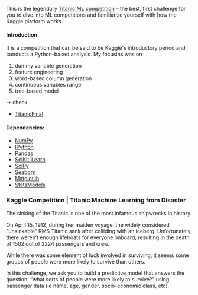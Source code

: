 This is the legendary [Titanic ML competition](https://www.kaggle.com/c/titanic/overview/description) – the best, first challenge for you to dive into ML competitions and familiarize yourself with how the Kaggle platform works.


#### Introduction
It is a competition that can be said to be Kaggle's introductory period and conducts a Python-based analysis. My focusins was on 
1. dummy variable generation
2. feature engineering
3. word-based column generation
4. continuous variables range
5. tree-based model

-> check 
* [TitanicFinal](https://github.com/miedlev/Kaggle-Titanic-Machine-Learning-from-Disaster/blob/master/TitanicFinal%20part.ipynb)


#### Dependencies:
* [NumPy](http://www.numpy.org/)
* [IPython](http://ipython.org/)
* [Pandas](http://pandas.pydata.org/)
* [SciKit-Learn](http://scikit-learn.org/stable/)
* [SciPy](http://www.scipy.org/)
* [Seaborn](https://seaborn.pydata.org/)
* [Matplotlib](http://matplotlib.org/)
* [StatsModels](http://statsmodels.sourceforge.net/)


### Kaggle Competition | Titanic Machine Learning from Disaster
The sinking of the Titanic is one of the most infamous shipwrecks in history.

On April 15, 1912, during her maiden voyage, the widely considered “unsinkable” RMS Titanic sank after colliding with an iceberg. Unfortunately, there weren’t enough lifeboats for everyone onboard, resulting in the death of 1502 out of 2224 passengers and crew.

While there was some element of luck involved in surviving, it seems some groups of people were more likely to survive than others.

In this challenge, we ask you to build a predictive model that answers the question: “what sorts of people were more likely to survive?” using passenger data (ie name, age, gender, socio-economic class, etc).

